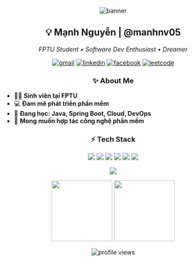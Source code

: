 <!-- Banner cá nhân (hoặc thay bằng ảnh khác nếu bạn thích) -->
<p align="center">
  <img src="https://capsule-render.vercel.app/api?type=waving&color=gradient&height=180&section=header&text=Hi%20I'm%20Manh!%20🧑‍💻&fontSize=40&fontAlignY=35&desc=Welcome%20to%20my%20GitHub%20profile!&descSize=18&descAlignY=60" alt="banner"/>
</p>

<!-- Tên & mô tả ngắn -->
<h2 align="center">💡 Mạnh Nguyễn | @manhnv05</h2>
<p align="center">
  <i>FPTU Student • Software Dev Enthusiast • Dreamer</i>
</p>

<!-- Social links đẹp, badge tròn -->
<p align="center">
  <a href="mailto:manh.nguyenvan.official@gmail.com"><img src="https://img.shields.io/badge/Gmail-EA4335?style=for-the-badge&logo=gmail&logoColor=white&labelColor=EA4335&borderRadius=50" alt="gmail"/></a>
  <a href="https://linkedin.com/in/manhnv05"><img src="https://img.shields.io/badge/LinkedIn-0077B5?style=for-the-badge&logo=linkedin&logoColor=white&labelColor=0077B5&borderRadius=50" alt="linkedin"/></a>
  <a href="https://fb.com/manhnv05"><img src="https://img.shields.io/badge/Facebook-1877F2?style=for-the-badge&logo=facebook&logoColor=white&labelColor=1877F2&borderRadius=50" alt="facebook"/></a>
  <a href="https://leetcode.com/manhnv05"><img src="https://img.shields.io/badge/LeetCode-F89F1B?style=for-the-badge&logo=leetcode&logoColor=white&labelColor=F89F1B&borderRadius=50" alt="leetcode"/></a>
</p>

<!-- About me section với emoji -->
<h3 align="center">✨ About Me</h3>
<ul>
  <li>👨‍🎓 <b>Sinh viên tại FPTU</b></li>
  <li>💻 <b>Đam mê phát triển phần mềm</b></li>
  <li>🌱 <b>Đang học: Java, Spring Boot, Cloud, DevOps</b></li>
  <li>🤝 <b>Mong muốn hợp tác công nghệ phần mềm</b></li>
</ul>

<!-- Tech stack badge tròn trẻ trung -->
<h3 align="center">⚡ Tech Stack</h3>
<p align="center">
  <img src="https://img.shields.io/badge/Java-ED8B00?style=for-the-badge&logo=java&logoColor=white&borderRadius=50"/>
  <img src="https://img.shields.io/badge/Spring-6DB33F?style=for-the-badge&logo=spring&logoColor=white&borderRadius=50"/>
  <img src="https://img.shields.io/badge/JavaScript-F7DF1E?style=for-the-badge&logo=javascript&logoColor=black&borderRadius=50"/>
  <img src="https://img.shields.io/badge/React-61DAFB?style=for-the-badge&logo=react&logoColor=black&borderRadius=50"/>
  <img src="https://img.shields.io/badge/MySQL-4479A1?style=for-the-badge&logo=mysql&logoColor=white&borderRadius=50"/>
  <img src="https://img.shields.io/badge/Docker-2496ED?style=for-the-badge&logo=docker&logoColor=white&borderRadius=50"/>
</p>

<!-- Slogan cá nhân -->
<p align="center">
  <img src="https://readme-typing-svg.demolab.com?font=Fira+Code&duration=2000&pause=1000&color=F7931E&center=true&vCenter=true&width=435&lines=Keep+Learning.;Keep+Coding.;Keep+Growing."/>
</p>

<!-- Github stats gọn gàng, không rối -->
<p align="center">
  <img src="https://github-readme-stats.vercel.app/api?username=manhnv05&show_icons=true&theme=tokyonight&hide=prs&hide_title=true&hide_rank=true&hide_border=true&custom_title=My%20GitHub%20Stats" height="140"/>
  <img src="https://github-readme-streak-stats.herokuapp.com/?user=manhnv05&theme=tokyonight&hide_border=true" height="140"/>
</p>

<!-- View count nhỏ xinh -->
<p align="center">
  <img src="https://komarev.com/ghpvc/?username=manhnv05&style=flat-round&color=orange" alt="profile views"/>
</p>
